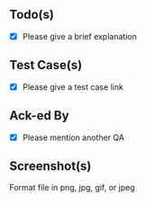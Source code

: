 ## Todo(s)
- [x] Please give a brief explanation

## Test Case(s)
- [x] Please give a test case link

## Ack-ed By
- [x] Please mention another QA

## Screenshot(s)
Format file in png, jpg, gif, or jpeg

